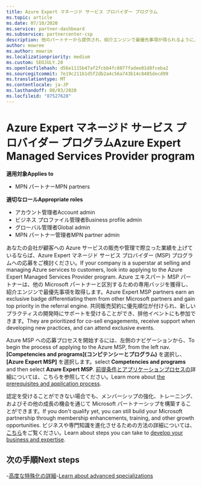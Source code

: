 ```yaml
---
title: Azure Expert マネージド サービス プロバイダー プログラム
ms.topic: article
ms.date: 07/10/2020
ms.service: partner-dashboard
ms.subservice: partnercenter-csp
description: 他のパートナーから提供され、紹介エンジンで最優先事項が得られるように、Azure エキスパートマネージサービスプロバイダープログラムに適用する方法について説明します。
author: mowree
ms.author: mowrim
ms.localizationpriority: medium
ms.custom: SEOJULY.20
ms.openlocfilehash: d56e1115b47af2fcbb4fc8077fadee01d8fceba2
ms.sourcegitcommit: 7e19c211b1d5f2db2a4c56a743b14c8485decd99
ms.translationtype: MT
ms.contentlocale: ja-JP
ms.lasthandoff: 08/03/2020
ms.locfileid: "87527628"
---
```

# <a name="azure-expert-managed-services-provider-program"></a><span data-ttu-id="7378d-103">Azure Expert マネージド サービス プロバイダー プログラム</span><span class="sxs-lookup"><span data-stu-id="7378d-103">Azure Expert Managed Services Provider program</span></span>

<span data-ttu-id="7378d-104">**適用対象**</span><span class="sxs-lookup"><span data-stu-id="7378d-104">**Applies to**</span></span>

- <span data-ttu-id="7378d-105">MPN パートナー</span><span class="sxs-lookup"><span data-stu-id="7378d-105">MPN partners</span></span>

<span data-ttu-id="7378d-106">**適切なロール**</span><span class="sxs-lookup"><span data-stu-id="7378d-106">**Appropriate roles**</span></span>

- <span data-ttu-id="7378d-107">アカウント管理者</span><span class="sxs-lookup"><span data-stu-id="7378d-107">Account admin</span></span>
- <span data-ttu-id="7378d-108">ビジネス プロファイル管理者</span><span class="sxs-lookup"><span data-stu-id="7378d-108">Business profile admin</span></span>
- <span data-ttu-id="7378d-109">グローバル管理者</span><span class="sxs-lookup"><span data-stu-id="7378d-109">Global admin</span></span>
- <span data-ttu-id="7378d-110">MPN パートナー管理者</span><span class="sxs-lookup"><span data-stu-id="7378d-110">MPN partner admin</span></span>

<span data-ttu-id="7378d-111">あなたの会社が顧客への Azure サービスの販売や管理で際立った業績を上げているならば、Azure Expert マネージド サービス プロバイダー (MSP) プログラムへの応募をご検討ください。</span><span class="sxs-lookup"><span data-stu-id="7378d-111">If your company is a superstar at selling and managing Azure services to customers, look into applying to the Azure Expert Managed Services Provider program.</span></span> <span data-ttu-id="7378d-112">Azure エキスパート MSP パートナーは、他の Microsoft パートナーと区別するための専用バッジを獲得し、紹介エンジンで最優先事項を取得します。</span><span class="sxs-lookup"><span data-stu-id="7378d-112">Azure Expert MSP partners earn an exclusive badge differentiating them from other Microsoft partners and gain top priority in the referral engine.</span></span> <span data-ttu-id="7378d-113">共同販売契約に優先順位が付けられ、新しいプラクティスの開発時にサポートを受けることができ、排他イベントにも参加できます。</span><span class="sxs-lookup"><span data-stu-id="7378d-113">They are prioritized for co-sell engagements, receive support when developing new practices, and can attend exclusive events.</span></span>

<span data-ttu-id="7378d-114">Azure MSP への応募プロセスを開始するには、左側のナビゲーションから、</span><span class="sxs-lookup"><span data-stu-id="7378d-114">To begin the process of applying to the Azure MSP, from the left nav.</span></span> <span data-ttu-id="7378d-115">**[Competencies and programs]\(コンピテンシーとプログラム\)** を選択し、**[Azure Expert MSP]** を選択します。</span><span class="sxs-lookup"><span data-stu-id="7378d-115">select **Competencies and programs** and then select **Azure Expert MSP**.</span></span> <span data-ttu-id="7378d-116">[前提条件とアプリケーションプロセスの](https://partner.microsoft.com/membership/azure-expert-msp)詳細については、こちらを参照してください。</span><span class="sxs-lookup"><span data-stu-id="7378d-116">Learn more about [the prerequisites and application process](https://partner.microsoft.com/membership/azure-expert-msp).</span></span> 

<span data-ttu-id="7378d-117">認定を受けることができない場合でも、メンバーシップの強化、トレーニング、およびその他の成長の機会を通じて Microsoft パートナーシップを構築することができます。</span><span class="sxs-lookup"><span data-stu-id="7378d-117">If you don't qualify yet, you can still build your Microsoft partnership through membership enhancements, training, and other growth opportunities.</span></span>
<span data-ttu-id="7378d-118">ビジネスや専門知識を進化させるための方法の詳細については、[こちら](https://partner.microsoft.com/membership/azure-expert-msp)をご覧ください。</span><span class="sxs-lookup"><span data-stu-id="7378d-118">Learn about steps you can take to [develop your business and expertise](https://partner.microsoft.com/membership/azure-expert-msp).</span></span>

## <a name="next-steps"></a><span data-ttu-id="7378d-119">次の手順</span><span class="sxs-lookup"><span data-stu-id="7378d-119">Next steps</span></span>

<span data-ttu-id="7378d-120">-[高度な特殊化の詳細](advanced-specializations.md)</span><span class="sxs-lookup"><span data-stu-id="7378d-120">-[Learn about advanced specializations](advanced-specializations.md)</span></span>